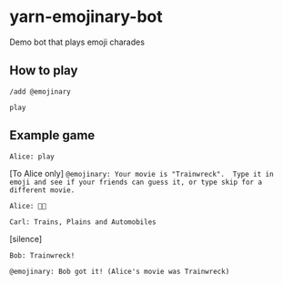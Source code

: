 # yarn-emojinary-bot
Demo bot that plays emoji charades

## How to play

`/add @emojinary`

`play`

## Example game

`Alice: play`

[To Alice only] `@emojinary: Your movie is "Trainwreck".  Type it in emoji and see if your friends can guess it, or type skip for a different movie.`

`Alice: 🚂💥`

`Carl: Trains, Plains and Automobiles`

[silence]

`Bob: Trainwreck!`

`@emojinary: Bob got it! (Alice's movie was Trainwreck)`

